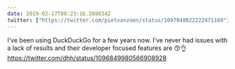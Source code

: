 ```yaml
---
date: 2019-02-17T08:23:16.288834Z
twitter: ["https://twitter.com/pietvanzoen/status/1097048822222471169"]
---
```

I’ve been using DuckDuckGo for a few years now. I’ve never had issues with a lack of results and their developer focused features are 😙👌 https://twitter.com/dhh/status/1096849980566908928
